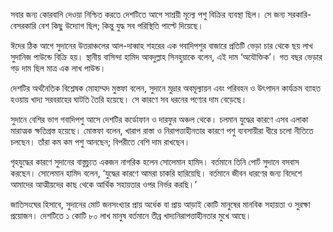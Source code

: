 সবার জন্য কোরবানি দেওয়া নিশ্চিত করতে দেশটিতে আগে সাশ্রয়ী মূল্যে পশু বিক্রির ব্যবস্থা ছিল। সে জন্য সরকারি-বেসরকারি বেশ কিছু উদ্যোগ ছিল; কিন্তু যুদ্ধ সব পরিস্থিতি পাল্টে দিয়েছে।

ঈদের ঠিক আগে সুদানের উত্তরাঞ্চলের আল-দাব্বাহ শহরের এক গবাদিপশুর বাজারে প্রতিটি ভেড়া চার থেকে ছয় লাখ সুদানিজ পাউন্ডে বিক্রি হয়। স্থানীয় বাসিন্দা হামিদ আবদুল্লাহ সিনহুয়াকে বলেন, এই দাম ‘অযৌক্তিক’। গত বছর ভেড়ার গড় দাম ছিল মাত্র এক লাখ পাউন্ড।

দেশটির অর্থনৈতিক বিশ্লেষক মোহাম্মদ মুস্তফা বলেন, সুদানে মুদ্রার অবমূল্যায়ন এবং পরিবহন ও উৎপাদন কার্যক্রম ব্যাহত হওয়ায় খাদ্য সরবরাহের ঘাটতি তৈরি হয়েছে। সে কারণে সব ধরনের পণ্যের দাম বেড়েছে।

সুদানে বেশির ভাগ গবাদিপশু আসে দেশটির কর্ডোফান ও দারফুর অঞ্চল থেকে। চলমান যুদ্ধের কারণে এসব এলাকা মারাত্মক ক্ষতিগ্রস্ত হয়েছে। মোস্তফা বলেন, খারাপ রাস্তা ও নিরাপত্তাহীনতার কারণে পশু ব্যবসায়ীরা ধীরে চলো নীতিতে চলছেন। তাঁরা কম কম পশু আনছেন; বিপরীতে বেশি দাম রাখছেন।

গৃহযুদ্ধের কারণে সুদানের বাস্তুচ্যুত একজন নাগরিক হলেন সোলেমান হামিদ। বর্তমানে তিনি পোর্ট সুদানে বসবাস করছেন। সোলেমান হামিদ বলেন, ‘যুদ্ধের কারণে আমরা চাকরি হারিয়েছি। বর্তমানে জীবন ধারণের জন্য বিদেশে আমাদের আত্মীয়দের কাছ থেকে আর্থিক সহায়তার ওপর নির্ভর করছি।’

জাতিসংঘের হিসাবে, সুদানের মোট জনসংখ্যার প্রায় অর্ধেক বা প্রায় আড়াই কোটি মানুষের মানবিক সহায়তা ও সুরক্ষা প্রয়োজন। দেশটিতে ১ কোটি ৮০ লাখ মানুষ বর্তমানে তীব্র খাদ্যনিরাপত্তাহীনতার মুখে আছে।
